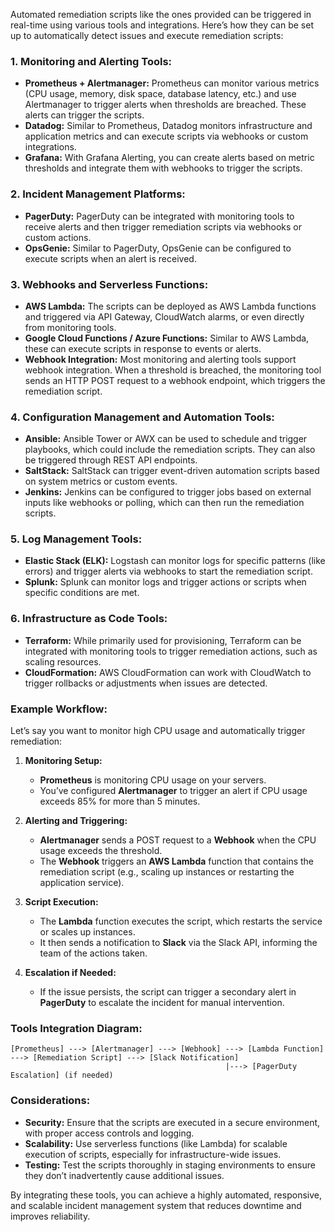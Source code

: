 Automated remediation scripts like the ones provided can be triggered in real-time using various tools and integrations. Here’s how they can be set up to automatically detect issues and execute remediation scripts:

### 1. **Monitoring and Alerting Tools:**
   - **Prometheus + Alertmanager:** Prometheus can monitor various metrics (CPU usage, memory, disk space, database latency, etc.) and use Alertmanager to trigger alerts when thresholds are breached. These alerts can trigger the scripts.
   - **Datadog:** Similar to Prometheus, Datadog monitors infrastructure and application metrics and can execute scripts via webhooks or custom integrations.
   - **Grafana:** With Grafana Alerting, you can create alerts based on metric thresholds and integrate them with webhooks to trigger the scripts.

### 2. **Incident Management Platforms:**
   - **PagerDuty:** PagerDuty can be integrated with monitoring tools to receive alerts and then trigger remediation scripts via webhooks or custom actions.
   - **OpsGenie:** Similar to PagerDuty, OpsGenie can be configured to execute scripts when an alert is received.

### 3. **Webhooks and Serverless Functions:**
   - **AWS Lambda:** The scripts can be deployed as AWS Lambda functions and triggered via API Gateway, CloudWatch alarms, or even directly from monitoring tools.
   - **Google Cloud Functions / Azure Functions:** Similar to AWS Lambda, these can execute scripts in response to events or alerts.
   - **Webhook Integration:** Most monitoring and alerting tools support webhook integration. When a threshold is breached, the monitoring tool sends an HTTP POST request to a webhook endpoint, which triggers the remediation script.

### 4. **Configuration Management and Automation Tools:**
   - **Ansible:** Ansible Tower or AWX can be used to schedule and trigger playbooks, which could include the remediation scripts. They can also be triggered through REST API endpoints.
   - **SaltStack:** SaltStack can trigger event-driven automation scripts based on system metrics or custom events.
   - **Jenkins:** Jenkins can be configured to trigger jobs based on external inputs like webhooks or polling, which can then run the remediation scripts.

### 5. **Log Management Tools:**
   - **Elastic Stack (ELK):** Logstash can monitor logs for specific patterns (like errors) and trigger alerts via webhooks to start the remediation script.
   - **Splunk:** Splunk can monitor logs and trigger actions or scripts when specific conditions are met.

### 6. **Infrastructure as Code Tools:**
   - **Terraform:** While primarily used for provisioning, Terraform can be integrated with monitoring tools to trigger remediation actions, such as scaling resources.
   - **CloudFormation:** AWS CloudFormation can work with CloudWatch to trigger rollbacks or adjustments when issues are detected.

### **Example Workflow:**

Let’s say you want to monitor high CPU usage and automatically trigger remediation:

1. **Monitoring Setup:**
   - **Prometheus** is monitoring CPU usage on your servers.
   - You’ve configured **Alertmanager** to trigger an alert if CPU usage exceeds 85% for more than 5 minutes.

2. **Alerting and Triggering:**
   - **Alertmanager** sends a POST request to a **Webhook** when the CPU usage exceeds the threshold.
   - The **Webhook** triggers an **AWS Lambda** function that contains the remediation script (e.g., scaling up instances or restarting the application service).

3. **Script Execution:**
   - The **Lambda** function executes the script, which restarts the service or scales up instances.
   - It then sends a notification to **Slack** via the Slack API, informing the team of the actions taken.

4. **Escalation if Needed:**
   - If the issue persists, the script can trigger a secondary alert in **PagerDuty** to escalate the incident for manual intervention.

### **Tools Integration Diagram:**
```
[Prometheus] ---> [Alertmanager] ---> [Webhook] ---> [Lambda Function] ---> [Remediation Script] ---> [Slack Notification]
                                                |---> [PagerDuty Escalation] (if needed)
```

### **Considerations:**
- **Security:** Ensure that the scripts are executed in a secure environment, with proper access controls and logging.
- **Scalability:** Use serverless functions (like Lambda) for scalable execution of scripts, especially for infrastructure-wide issues.
- **Testing:** Test the scripts thoroughly in staging environments to ensure they don’t inadvertently cause additional issues.

By integrating these tools, you can achieve a highly automated, responsive, and scalable incident management system that reduces downtime and improves reliability.